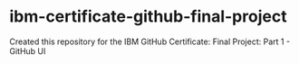 # ibm-certificate-github-final-project
Created this repository for the IBM GitHub Certificate: Final Project: Part 1 - GitHub UI
